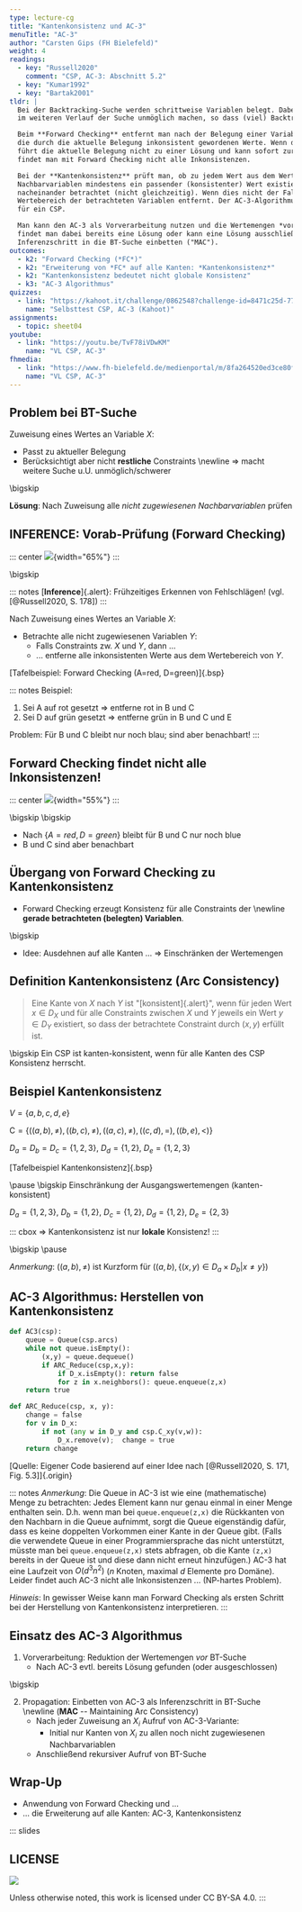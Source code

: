 ```yaml
---
type: lecture-cg
title: "Kantenkonsistenz und AC-3"
menuTitle: "AC-3"
author: "Carsten Gips (FH Bielefeld)"
weight: 4
readings:
  - key: "Russell2020"
    comment: "CSP, AC-3: Abschnitt 5.2"
  - key: "Kumar1992"
  - key: "Bartak2001"
tldr: |
  Bei der Backtracking-Suche werden schrittweise Variablen belegt. Dabei kann eine Belegung eine Lösung
  im weiteren Verlauf der Suche unmöglich machen, so dass (viel) Backtracking notwendig wird.

  Beim **Forward Checking** entfernt man nach der Belegung einer Variablen in allen Nachbarvariablen
  die durch die aktuelle Belegung inkonsistent gewordenen Werte. Wenn dabei ein Wertebereich leer wird,
  führt die aktuelle Belegung nicht zu einer Lösung und kann sofort zurückgenommen werden. Allerdings
  findet man mit Forward Checking nicht alle Inkonsistenzen.

  Bei der **Kantenkonsistenz** prüft man, ob zu jedem Wert aus dem Wertebereich einer Variablen in den
  Nachbarvariablen mindestens ein passender (konsistenter) Wert existiert. Dabei werden die Constraints
  nacheinander betrachtet (nicht gleichzeitig). Wenn dies nicht der Fall ist, wird der Wert aus dem
  Wertebereich der betrachteten Variablen entfernt. Der AC-3-Algorithmus erzeugt schrittweise Kantenkonsistenz
  für ein CSP.

  Man kann den AC-3 als Vorverarbeitung nutzen und die Wertemengen *vor* der BT-Suche reduzieren. Eventuell
  findet man dabei bereits eine Lösung oder kann eine Lösung ausschließen. Man kann den AC-3 auch als
  Inferenzschritt in die BT-Suche einbetten ("MAC").
outcomes:
  - k2: "Forward Checking (*FC*)"
  - k2: "Erweiterung von *FC* auf alle Kanten: *Kantenkonsistenz*"
  - k2: "Kantenkonsistenz bedeutet nicht globale Konsistenz"
  - k3: "AC-3 Algorithmus"
quizzes:
  - link: "https://kahoot.it/challenge/0862548?challenge-id=8471c25d-77c6-4c83-b473-6edcacfcb770_1635765265778"
    name: "Selbsttest CSP, AC-3 (Kahoot)"
assignments:
  - topic: sheet04
youtube:
  - link: "https://youtu.be/TvF78iVDwKM"
    name: "VL CSP, AC-3"
fhmedia:
  - link: "https://www.fh-bielefeld.de/medienportal/m/8fa264520ed3ce80f71936e084254d14c579ff19e2c724e914a6df761d12c3c7d22d62ebf625cc9181f29e288922785522e7cc60f9e7ce6cb369a3148b115ca7"
    name: "VL CSP, AC-3"
---
```



## Problem bei BT-Suche

Zuweisung eines Wertes an Variable $X$:

*   Passt zu aktueller Belegung
*   Berücksichtigt aber nicht **restliche** Constraints \newline
    => macht weitere Suche u.U. unmöglich/schwerer

\bigskip

**Lösung**: Nach Zuweisung alle *nicht zugewiesenen Nachbarvariablen* prüfen


## INFERENCE: Vorab-Prüfung (Forward Checking)

::: center
![](images/bt_search_inference.png){width="65%"}
:::

\bigskip

::: notes
[**Inference**]{.alert}: Frühzeitiges Erkennen von Fehlschlägen! (vgl. [@Russell2020, S. 178])
:::

Nach Zuweisung eines Wertes an Variable $X$:

*   Betrachte alle nicht zugewiesenen Variablen $Y$:
    *   Falls Constraints zw. $X$ und $Y$, dann ...
    *   ... entferne alle inkonsistenten Werte aus dem Wertebereich von $Y$.

[Tafelbeispiel:  Forward Checking (A=red, D=green)]{.bsp}

::: notes
Beispiel:
1.  Sei A auf rot gesetzt => entferne rot in B und C
2.  Sei D auf grün gesetzt => entferne grün in B und C und E

Problem: Für B und C bleibt nur noch blau; sind aber benachbart!
:::


## Forward Checking findet nicht alle Inkonsistenzen!

::: center
![](images/forward_checking.png){width="55%"}
:::

\bigskip
\bigskip

*   Nach $\lbrace A=red, D=green \rbrace$ bleibt für B und C nur noch blue
*   B und C sind aber benachbart


## Übergang von Forward Checking zu Kantenkonsistenz

*   Forward Checking erzeugt Konsistenz für alle Constraints der \newline
    **gerade betrachteten (belegten) Variablen**.

\bigskip

*   Idee: Ausdehnen auf alle Kanten ... => Einschränken der Wertemengen


## Definition Kantenkonsistenz (Arc Consistency)

> Eine Kante von $X$ nach $Y$ ist "[konsistent]{.alert}", wenn für jeden Wert
> $x \in D_X$ und für alle Constraints zwischen $X$ und $Y$ jeweils ein Wert
> $y \in D_Y$ existiert, so dass der betrachtete Constraint durch $(x,y)$
> erfüllt ist.

\bigskip
Ein CSP ist kanten-konsistent, wenn für alle Kanten des CSP Konsistenz herrscht.


## Beispiel Kantenkonsistenz

$V = \lbrace a,b,c,d,e \rbrace$

$\mathrm{C} = \lbrace ((a,b), \ne), ((b,c), \ne), ((a,c), \ne), ((c,d), =), ((b,e), <) \rbrace$

$D_a=D_b=D_c=\lbrace 1,2,3 \rbrace$, $D_d=\lbrace 1,2 \rbrace$, $D_e=\lbrace 1,2,3 \rbrace$

[Tafelbeispiel Kantenkonsistenz]{.bsp}

\pause
\bigskip
Einschränkung der Ausgangswertemengen (kanten-konsistent)

$D_a=\lbrace 1,2,3 \rbrace$, $D_b=\lbrace 1,2 \rbrace$, $D_c=\lbrace 1,2 \rbrace$, $D_d=\lbrace 1,2 \rbrace$, $D_e=\lbrace 2,3 \rbrace$

::: cbox
=> Kantenkonsistenz ist nur **lokale** Konsistenz!
:::

\bigskip
\pause

*Anmerkung*: $((a,b), \ne)$ ist Kurzform für
$\left((a,b), \lbrace (x,y) \in D_a \times D_b | x \ne y \rbrace\right)$


## AC-3 Algorithmus: Herstellen von Kantenkonsistenz

``` python
def AC3(csp):
    queue = Queue(csp.arcs)
    while not queue.isEmpty():
        (x,y) = queue.dequeue()
        if ARC_Reduce(csp,x,y):
            if D_x.isEmpty(): return false
            for z in x.neighbors(): queue.enqueue(z,x)
    return true

def ARC_Reduce(csp, x, y):
    change = false
    for v in D_x:
        if not (any w in D_y and csp.C_xy(v,w)):
            D_x.remove(v);  change = true
    return change
```

[Quelle: Eigener Code basierend auf einer Idee nach [@Russell2020, S. 171, Fig. 5.3]]{.origin}

::: notes
*Anmerkung*: Die Queue in AC-3 ist wie eine (mathematische) Menge zu betrachten: Jedes Element
kann nur genau einmal in einer Menge enthalten sein. D.h. wenn man bei `queue.enqueue(z,x)` die
Rückkanten von den Nachbarn in die Queue aufnimmt, sorgt die Queue eigenständig dafür, dass es
keine doppelten Vorkommen einer Kante in der Queue gibt. (Falls die verwendete Queue in einer
Programmiersprache das nicht unterstützt, müsste man bei `queue.enqueue(z,x)` stets abfragen, ob
die Kante `(z,x)` bereits in der Queue ist und diese dann nicht erneut hinzufügen.)
AC-3 hat eine Laufzeit von $O(d^3n^2)$ ($n$ Knoten, maximal $d$ Elemente pro Domäne). Leider findet
auch AC-3 nicht alle Inkonsistenzen ... (NP-hartes Problem).

*Hinweis*: In gewisser Weise kann man Forward Checking als ersten Schritt bei der
Herstellung von Kantenkonsistenz interpretieren.
:::


## Einsatz des AC-3 Algorithmus

1.  Vorverarbeitung: Reduktion der Wertemengen *vor* BT-Suche
    *   Nach AC-3 evtl. bereits Lösung gefunden (oder ausgeschlossen)

\bigskip

2.  Propagation: Einbetten von AC-3 als Inferenzschritt in BT-Suche \newline
    (**MAC** -- Maintaining Arc Consistency)
    *   Nach jeder Zuweisung an $X_i$ Aufruf von AC-3-Variante:
        *   Initial nur Kanten von $X_i$ zu allen noch nicht zugewiesenen Nachbarvariablen
    *   Anschließend rekursiver Aufruf von BT-Suche


## Wrap-Up

*   Anwendung von Forward Checking und ...
*   ... die Erweiterung auf alle Kanten: AC-3, Kantenkonsistenz







<!-- DO NOT REMOVE - THIS IS A LAST SLIDE TO INDICATE THE LICENSE AND POSSIBLE EXCEPTIONS (IMAGES, ...). -->
::: slides
## LICENSE
![](https://licensebuttons.net/l/by-sa/4.0/88x31.png)

Unless otherwise noted, this work is licensed under CC BY-SA 4.0.
:::
